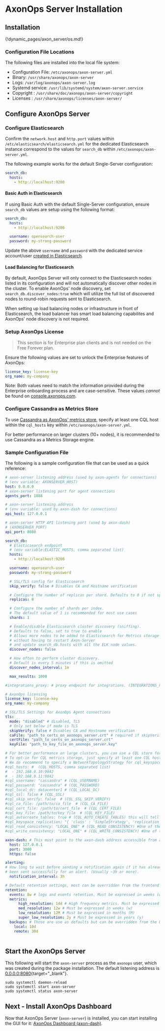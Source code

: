 # AxonOps Server Installation

## Installation

{!dynamic_pages/axon_server/os.md!}

### Configuration File Locations

The following files are installed into the local file system:

- Configuration File: `/etc/axonops/axon-server.yml`
- Binary: `/usr/share/axonops/axon-server`
- Logs: `/var/log/axonops/axon-server.log`
- Systemd service: `/usr/lib/systemd/system/axon-server.service`
- Copyright : `/usr/share/doc/axonops/axon-server/copyright`
- Licenses : `/usr/share/axonops/licenses/axon-server/`

## Configure AxonOps Server

### Configure Elasticsearch

Confirm the `network.host` and `http.port` values within
`/etc/elasticsearch/elasticsearch.yml` for the dedicated Elasticsearch instance
correspond to the values for `search_db` within `/etc/axonops/axon-server.yml`.

The following example works for the default Single-Server configuration:

```yaml
search_db:
  hosts:
    - http://localhost:9200
```

#### Basic Auth in Elasticsearch

If using Basic Auth with the default Single-Server configuration,
ensure `search_db` values are setup using the following format:

```yaml
search_db:
  hosts:
    - http://localhost:9200

  username: opensearch-user
  password: my-strong-password
```

Update the above `username` and `password` with the dedicated service account/user
[created in Elasticsearch](../elasticsearch/install.md#set-passwords-for-default-user).

#### Load Balancing for Elasticsearch

By default, AxonOps Server will only connect to the Elasticsearch nodes listed in its
configuration and will not automatically discover other nodes in the cluster.
To enable AxonOps' node discovery, set `search_db.discover_nodes:true` which will
utilize the full list of discovered nodes to round-robin requests sent to Elasticsearch.

When setting up load balancing nodes or infrastructure in front of Elasticsearch,
the load balancer has smart load balancing capabilites and AxonOps' node discovery
is not required.

### Setup AxonOps License

> This section is for Enterprise plan clients and is not needed on the Free Forever plan.

Ensure the following values are set to unlock the Enterprise features of AxonOps:

```yaml
license_key: license-key
org_name: my-company
```

Note: Both values need to match the information provided during the Enterprise
onboarding process and are case-sensitive.
These values *cannot* be found on [console.axonops.com](https://console.axonops.com).

### Configure Cassandra as Metrics Store

To use [Cassandra as AxonOps' metrics store](metricsdatabase.md),
specify at least one CQL host within the `cql_hosts` key within `/etc/axonops/axon-server.yml`.

For better performance on larger clusters (10+ nodes),
it is recommended to use Cassandra as a Metrics Storage engine.

### Sample Configuration File

The following is a sample configuration file that can be used as a quick reference:

```yaml hl_lines="7 8 33 34"
# axon-server listening address (used by axon-agents for connections)
# (env variable: AXONSERVER_HOST)
host: 0.0.0.0
# axon-server listening port for agent connections
agents_port: 1888

# axon-server listening address
# (env variable: used by axon-dash for connections)
api_host: 127.0.0.1

# axon-server HTTP API listening port (used by axon-dash)
# (AXONSERVER_PORT)
api_port: 8080

search_db:
  # Elasticsearch endpoint
  # (env variable:ELASTIC_HOSTS, comma separated list)
  hosts:
    - http://localhost:9200

  username: opensearch-user
  password: my-strong-password

  # SSL/TLS config for Elasticsearch
  skip_verify: false # Disables CA and Hostname verification

  # Configure the number of replicas per shard. Defaults to 0 if not specified.
  replicas: 0

  # Configure the number of shards per index.
  # The default value of 1 is recommended for most use cases
  shards: 1

  # Enable/disable Elasticsearch cluster discovery (sniffing).
  # Defaults to false, set to true to enable
  # Allows more nodes to be added to Elasticsearch for Metrics storage
  # without having to restart Axon-Server
  # and update search_db.hosts with all the ELK node values.
  discover_nodes: false

  # How often to perform cluster discovery.
  # Default is every 5 minutes if this is omitted
  discover_nodes_interval: 1m

  max_results: 1000

#integrations_proxy: # proxy endpoint for integrations. (INTEGRATIONS_PROXY)

# AxonOps licensing
license_key: license-key
org_name: my-company

# SSL/TLS Settings for AxonOps Agent connections
tls:
  mode: "disabled" # disabled, TLS
  # Only set below if mode is TLS
  skipVerify: false # Disables CA and Hostname verification
  caFile: "path_to_certs_on_axonops_server.crt" # required if skipVerify is not set and you are using a self-signed cert
  certFile: "path_to_certs_on_axonops_server.crt"
  keyFile: "path_to_key_file_on_axonops_server.key"

# For better performance on large clusters, you can use a CQL store for the metrics.
# To opt-in for CQL metrics storage, just specify at least one CQL host.
# We do recommend to specify a NetworkTopologyStrategy for cql_keyspace_replication
#cql_hosts: #  (CQL_HOSTS, comma separated list)
#  - 192.168.0.10:9042
#  - 192.168.0.11:9042
#cql_username: "cassandra" # (CQL_USERNAME)
#cql_password: "cassandra" # (CQL_PASSWORD)
#cql_local_dc: datacenter1 # (CQL_LOCAL_DC)
#cql_ssl: false # (CQL_SSL)
#cql_skip_verify: false  # (CQL_SSL_SKIP_VERIFY)
#cql_ca_file: /path/to/ca_file  # (CQL_CA_FILE)
#cql_cert_file: /path/to/cert_file  # (CQL_CERT_FILE)
#cql_key_file: /path/to/key_file  # (CQL_KEY_FILE)
#cql_autocreate_tables: true # (CQL_AUTO_CREATE_TABLES) this will tell axon-server to automatically create the metrics tables (true is recommended)
#cql_keyspace_replication: "{ 'class' : 'SimpleStrategy', 'replication_factor' : 1 }" # (CQL_KS_REPLICATION) keyspace replication for the metrics tables
#cql_read_consistency: "LOCAL_ONE" # (CQL_READ_CONSISTENCY) #One of the following:	ANY, ONE, TWO, THREE, QUORUM, ALL, LOCAL_QUORUM, EACH_QUORUM, LOCAL_ONE
#cql_write_consistency: "LOCAL_ONE" # (CQL_WRITE_CONSISTENCY) #One of the following:	ANY, ONE, TWO, THREE, QUORUM, ALL, LOCAL_QUORUM, EACH_QUORUM, LOCAL_ONE

axon-dash: # This must point to the axon-dash address accessible from axon-server
  host: 127.0.0.1
  port: 3000
  https: false

alerting:
# How long to wait before sending a notification again if it has already
# been sent successfully for an alert. (Usually ~3h or more).
  notification_interval: 3h

# Default retention settings, most can be overridden from the frontend
retention:
  events: 8w # logs and events retention. Must be expressed in weeks (w)
  metrics:
      high_resolution: 14d # High frequency metrics. Must be expressed in days (d)
      med_resolution: 12w # Must be expressed in weeks (w)
      low_resolution: 12M # Must be expressed in months (M)
      super_low_resolution: 2y # Must be expressed in years (y)
  backups: # Those are use as defaults but can be overridden from the UI
    local: 10d
    remote: 30d
    
```

## Start the AxonOps Server

This following will start the `axon-server` process as the `axonops` user,
which was created during the package installation.
The default listening address is [0.0.0.0:8080](http://0.0.0.0:8080){target="_blank"}.

``` -
sudo systemctl daemon-reload
sudo systemctl start axon-server
sudo systemctl status axon-server
```

## Next - Install AxonOps Dashboard

Now that AxonOps Server (`axon-server`) is installed, you can start installing the GUI for it: [AxonOps Dashboard (axon-dash)](../axon-dash/install.md).
